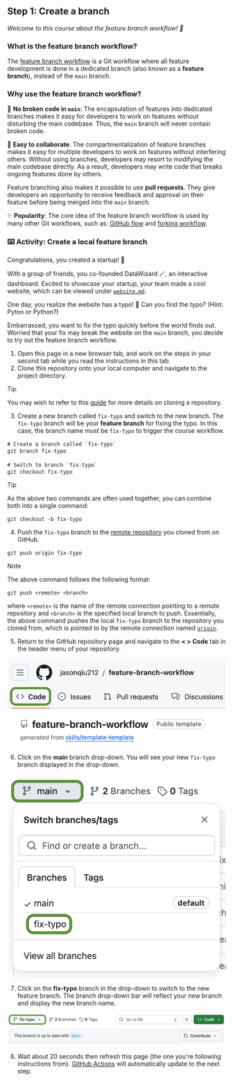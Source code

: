 ## Step 1: Create a branch

_Welcome to this course about the feature branch workflow! :wave:_

### What is the feature branch workflow?

The [feature branch workflow](https://www.atlassian.com/git/tutorials/comparing-workflows/feature-branch-workflow) is a Git workflow where all feature development is done in a dedicated branch (also known as a **feature branch**), instead of the `main` branch.

### Why use the feature branch workflow?

:muscle: **No broken code in `main`**: The encapsulation of features into dedicated branches makes it easy for developers to work on features without disturbing the main codebase. Thus, the `main` branch will never contain broken code.

:busts_in_silhouette: **Easy to collaborate**: The compartmentalization of feature branches makes it easy for multiple developers to work on features without interfering others. Without using branches, developers may resort to modifying the main codebase directly. As a result, developers may write code that breaks ongoing features done by others.

Feature branching also makes it possible to use **pull requests**. They give developers an opportunity to receive feedback and approval on their feature before being merged into the `main` branch.

:sparkles: **Popularity**: The core idea of the feature branch workflow is used by many other Git workflows, such as: [GitHub flow](https://docs.github.com/en/get-started/using-github/github-flow) and [forking workflow](https://www.atlassian.com/git/tutorials/comparing-workflows/forking-workflow).

### :keyboard: Activity: Create a local feature branch

Congratulations, you created a startup! :tada:

With a group of friends, you co-founded DataWizard :magic_wand:, an interactive dashboard. Excited to showcase your startup, your team made a cool website, which can be viewed under [`website.md`](/website.md).

One day, you realize the website has a typo! :exploding_head: Can you find the typo? (Hint: Pyton or Python?)

Embarrassed, you want to fix the typo quickly before the world finds out. Worried that your fix may break the website on the `main` branch, you decide to try out the feature branch workflow.

1. Open this page in a new browser tab, and work on the steps in your second tab while you read the instructions in this tab.
2. Clone this repository onto your local computer and navigate to the project directory.

> [!TIP]
> You may wish to refer to this [guide](https://docs.github.com/en/repositories/creating-and-managing-repositories/cloning-a-repository) for more details on cloning a repository.

3. Create a new branch called `fix-typo` and switch to the new branch. The `fix-typo` branch will be your **feature branch** for fixing the typo. In this case, the branch name must be `fix-typo` to trigger the course workflow.

```
# Create a branch called `fix-typo`
git branch fix-typo

# Switch to branch `fix-typo`
git checkout fix-typo
```

> [!TIP]
> As the above two commands are often used together, you can combine both into a single command:
>
> ```
> git checkout -b fix-typo
> ```

4. Push the `fix-typo` branch to the [remote repository](https://docs.github.com/en/get-started/getting-started-with-git/about-remote-repositories) you cloned from on GitHub.

```
git push origin fix-typo
```

> [!NOTE]
> The above command follows the following format:
>
> ```
> git push <remote> <branch>
> ```
>
> where `<remote>` is the name of the remote connection pointing to a remote repository and `<branch>` is the specified local branch to push. Essentially, the above command pushes the local `fix-typo` branch to the repository you cloned from, which is pointed to by the remote connection named [`origin`](https://www.geeksforgeeks.org/git-origin-master/).

5. Return to the GitHub repository page and navigate to the **< > Code** tab in the header menu of your repository.

![Code Tab](/images/code-tab.png)

6. Click on the **main** branch drop-down. You will see your new `fix-typo` branch displayed in the drop-down.

![Main Drop-down](/images/branch-dropdown.png)

7. Click on the **fix-typo** branch in the drop-down to switch to the new feature branch. The branch drop-down bar will reflect your new branch and display the new branch name.

![fix-typo Branch](/images/fix-typo-branch.png)

8. Wait about 20 seconds then refresh this page (the one you're following instructions from). [GitHub Actions](https://docs.github.com/en/actions) will automatically update to the next step.
